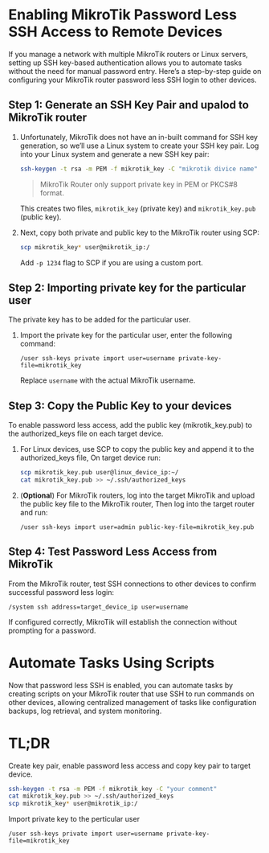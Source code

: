 # Enabling MikroTik Password Less SSH Access to Remote Devices

If you manage a network with multiple MikroTik routers or Linux servers, setting up SSH key-based authentication allows you to automate tasks without the need for manual password entry. Here’s a step-by-step guide on configuring your MikroTik router password less SSH login to other devices.

## Step 1: Generate an SSH Key Pair and upalod to MikroTik router

1. Unfortunately, MikroTik does not have an in-built command for SSH key generation, so we’ll use a Linux system to create your SSH key pair. Log into your Linux system and generate a new SSH key pair:

   ```bash
   ssh-keygen -t rsa -m PEM -f mikrotik_key -C "mikrotik divice name"
   ```

   > MikroTik Router only support private key in PEM or PKCS#8 format.

   This creates two files, `mikrotik_key` (private key) and `mikrotik_key.pub` (public key).

2. Next, copy both private and public key to the MikroTik router using SCP:

   ```bash
   scp mikrotik_key* user@mikrotik_ip:/
   ```

   Add `-p 1234` flag to SCP if you are using a custom port.

## Step 2: Importing private key for the particular user

The private key has to be added for the particular user.

1. Import the private key for the particular user, enter the following command:

   ```mikrotik
   /user ssh-keys private import user=username private-key-file=mikrotik_key
   ```

   Replace `username` with the actual MikroTik username.

## Step 3: Copy the Public Key to your devices

To enable password less access, add the public key (mikrotik_key.pub) to the authorized_keys file on each target device.

1.  For Linux devices, use SCP to copy the public key and append it to the authorized_keys file, On target device run:

    ```bash
    scp mikrotik_key.pub user@linux_device_ip:~/
    cat mikrotik_key.pub >> ~/.ssh/authorized_keys
    ```

2.  (**Optional**) For MikroTik routers, log into the target MikroTik and upload the public key file to the MikroTik router, Then log into the target router and run:

    ```mikrotik
    /user ssh-keys import user=admin public-key-file=mikrotik_key.pub
    ```

## Step 4: Test Password Less Access from MikroTik

From the MikroTik router, test SSH connections to other devices to confirm successful password less login:

```mikrotik
/system ssh address=target_device_ip user=username
```

If configured correctly, MikroTik will establish the connection without prompting for a password.

# Automate Tasks Using Scripts

Now that password less SSH is enabled, you can automate tasks by creating scripts on your MikroTik router that use SSH to run commands on other devices, allowing centralized management of tasks like configuration backups, log retrieval, and system monitoring.

# TL;DR

Create key pair, enable password less access and copy key pair to target device.

```bash
ssh-keygen -t rsa -m PEM -f mikrotik_key -C "your comment"
cat mikrotik_key.pub >> ~/.ssh/authorized_keys
scp mikrotik_key* user@mikrotik_ip:/
```

Import private key to the perticular user

```mikrotik
/user ssh-keys private import user=username private-key-file=mikrotik_key
```
